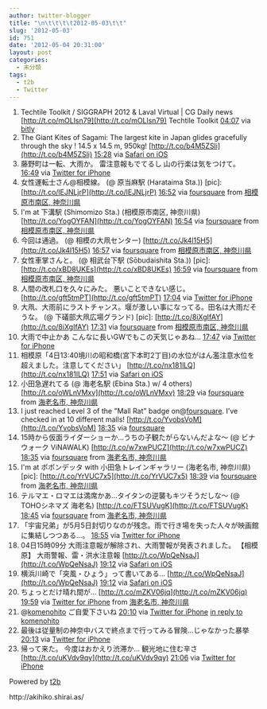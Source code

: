 ```yaml
---
author: twitter-blogger
title: "\n\t\t\t\t2012-05-03\t\t"
slug: '2012-05-03'
id: 751
date: '2012-05-04 20:31:00'
layout: post
categories:
  - 未分類
tags:
  - t2b
  - Twitter
---
```


<div xmlns:georss="http://www.georss.org/georss">

1.  <span><span>Techtile Toolkit / SIGGRAPH 2012 & Laval Virtual | CG Daily news [http://t.co/mOLlsn79](http://t.co/mOLlsn79) Techtile Toolkit</span> <span>[<span>04:07</span>](http://twitter.com/o_ob/status/198066222187819009) <span>via [bitly](http://bit.ly)</span></span></span>
2.  <span><span>The Giant Kites of Sagami: The largest kite in Japan glides gracefully through the sky ! 14.5 x 14.5 m, 950kg! [http://t.co/b4M5ZSli](http://t.co/b4M5ZSli)</span> <span>[<span>15:28</span>](http://twitter.com/o_ob/status/198237558340194304) <span>via [Safari on iOS](http://www.apple.com)</span></span></span>
3.  <span><span>藤野町は一転、大雨か。 雷注意報もでてるし 山の行楽は気をつけて。</span> <span>[<span>16:49</span>](http://twitter.com/o_ob/status/198258085867958272) <span>via [Twitter for iPhone](http://twitter.com/#!/download/iphone)</span></span></span>
4.  <span><span>女性運転士さん@相模線。 (@ 原当麻駅 (Harataima Sta.)) [pic]: [http://t.co/lEJNLjrP](http://t.co/lEJNLjrP)</span> <span>[<span>16:52</span>](http://twitter.com/o_ob/status/198258703160455169) <span>via [foursquare](http://foursquare.com)</span> from [相模原市南区, 神奈川県<span></span>](http://maps.google.com/maps?q=35.52910047,139.37524080)</span></span>
5.  <span><span>I'm at 下溝駅 (Shimomizo Sta.) (相模原市南区, 神奈川県) [http://t.co/YogOYFAN](http://t.co/YogOYFAN)</span> <span>[<span>16:54</span>](http://twitter.com/o_ob/status/198259389386334208) <span>via [foursquare](http://foursquare.com)</span> from [相模原市南区, 神奈川県<span></span>](http://maps.google.com/maps?q=35.51819427,139.38048720)</span></span>
6.  <span><span>今回は通過。 (@ 相模の大凧センター) [http://t.co/Jk4l15H5](http://t.co/Jk4l15H5)</span> <span>[<span>16:57</span>](http://twitter.com/o_ob/status/198260002295787520) <span>via [foursquare](http://foursquare.com)</span> from [相模原市南区, 神奈川県<span></span>](http://maps.google.com/maps?q=35.49967411,139.38542971)</span></span>
7.  <span><span>女性車掌さんと。 (@ 相武台下駅 (Sōbudaishita Sta.)) [pic]: [http://t.co/xBD8UKEs](http://t.co/xBD8UKEs)</span> <span>[<span>16:59</span>](http://twitter.com/o_ob/status/198260654740750338) <span>via [foursquare](http://foursquare.com)</span> from [相模原市南区, 神奈川県<span></span>](http://maps.google.com/maps?q=35.49341625,139.38644171)</span></span>
8.  <span><span>人間の改札口を久々にみた。 悪いことできない感じ。 [http://t.co/gft5tmPT](http://t.co/gft5tmPT)</span> <span>[<span>17:04</span>](http://twitter.com/o_ob/status/198261889862610944) <span>via [Twitter for iPhone](http://twitter.com/#!/download/iphone)</span></span></span>
9.  <span><span>大凧、大雨前にラストチャンス。堰が激しい事になってる。田名は大雨だそうな。 (@ 下礒部大凧広場グランド) [pic]: [http://t.co/8iXgIfAY](http://t.co/8iXgIfAY)</span> <span>[<span>17:31</span>](http://twitter.com/o_ob/status/198268633569431552) <span>via [foursquare](http://foursquare.com)</span> from [相模原市南区, 神奈川県<span></span>](http://maps.google.com/maps?q=35.50122998,139.37815950)</span></span>
10.  <span><span>大雨で中止かあ こんなに長いGWでもこの天気じゃあね...</span> <span>[<span>17:47</span>](http://twitter.com/o_ob/status/198272539917688832) <span>via [Twitter for iPhone](http://twitter.com/#!/download/iphone)</span></span></span>
11.  <span><span>相模原「4日13:40境川の昭和橋(宮下本町2丁目)の水位がはん濫注意水位を超えました。注意してください」 [http://t.co/nx181lLQ](http://t.co/nx181lLQ)</span> <span>[<span>17:51</span>](http://twitter.com/o_ob/status/198273594135031809) <span>via [Safari on iOS](http://www.apple.com)</span></span></span>
12.  <span><span>小田急遅れてる (@ 海老名駅 (Ebina Sta.) w/ 4 others) [http://t.co/oWLnVMxv](http://t.co/oWLnVMxv)</span> <span>[<span>18:29</span>](http://twitter.com/o_ob/status/198283105700818945) <span>via [foursquare](http://foursquare.com)</span> from [海老名市, 神奈川県<span></span>](http://maps.google.com/maps?q=35.45269104,139.39089417)</span></span>
13.  <span><span>I just reached Level 3 of the "Mall Rat" badge on@[foursquare](http://twitter.com/foursquare "foursquare"). I’ve checked in at 10 different malls! [http://t.co/YvobsVoM](http://t.co/YvobsVoM)</span> <span>[<span>18:35</span>](http://twitter.com/o_ob/status/198284753248600065) <span>via [foursquare](http://foursquare.com)</span></span></span>
14.  <span><span>15時から仮面ライダーショーか...うちの子観たがらないんだよな〜 (@ ビナウォーク ViNAWALK) [http://t.co/w7xwPUCZ](http://t.co/w7xwPUCZ)</span> <span>[<span>18:35</span>](http://twitter.com/o_ob/status/198284753722544128) <span>via [foursquare](http://foursquare.com)</span> from [海老名市, 神奈川県<span></span>](http://maps.google.com/maps?q=35.45200061,139.39345837)</span></span>
15.  <span><span>I'm at ポポンデッタ with 小田急トレインギャラリー (海老名市, 神奈川県) [pic]: [http://t.co/YrVUC7x5](http://t.co/YrVUC7x5)</span> <span>[<span>18:39</span>](http://twitter.com/o_ob/status/198285632555069443) <span>via [foursquare](http://foursquare.com)</span> from [海老名市, 神奈川県<span></span>](http://maps.google.com/maps?q=35.45255121,139.39548075)</span></span>
16.  <span><span>テルマエ・ロマエは満席かあ...タイタンの逆襲もキツそうだしな〜 (@ TOHOシネマズ 海老名) [http://t.co/FTSUVugK](http://t.co/FTSUVugK)</span> <span>[<span>18:45</span>](http://twitter.com/o_ob/status/198287234510766080) <span>via [foursquare](http://foursquare.com)</span> from [海老名市, 神奈川県<span></span>](http://maps.google.com/maps?q=35.45237881,139.39484366)</span></span>
17.  <span><span>「宇宙兄弟」が5月5日封切りなのが残念。雨で行き場を失った人々が映画館に集結しつつある...。</span> <span>[<span>18:55</span>](http://twitter.com/o_ob/status/198289697020198912) <span>via [Twitter for iPhone](http://twitter.com/#!/download/iphone)</span></span></span>
18.  <span><span>04日15時09分 大雨注意報が解除され、大雨警報が発表されました。 【相模原】 大雨警報、雷・洪水注意報 [http://t.co/WpQeNsaJ](http://t.co/WpQeNsaJ)</span> <span>[<span>19:12</span>](http://twitter.com/o_ob/status/198293891601010689) <span>via [Safari on iOS](http://www.apple.com)</span></span></span>
19.  <span><span>横浜川崎で「突風・ひょう」って書いてある... [http://t.co/WpQeNsaJ](http://t.co/WpQeNsaJ)</span> <span>[<span>19:12</span>](http://twitter.com/o_ob/status/198294087198191617) <span>via [Safari on iOS](http://www.apple.com)</span></span></span>
20.  <span><span>ちょっとだけ晴れ間が... [http://t.co/mZKV06jq](http://t.co/mZKV06jq)</span> <span>[<span>19:59</span>](http://twitter.com/o_ob/status/198305748961341440) <span>via [Twitter for iPhone](http://twitter.com/#!/download/iphone)</span> from [海老名市, 神奈川県<span></span>](http://maps.google.com/maps?q=35.45223244,139.39442631)</span></span>
21.  <span><span>@[komenohito](http://twitter.com/komenohito "komenohito") ご自愛下さいね</span> <span>[<span>20:10</span>](http://twitter.com/o_ob/status/198308624316104704) <span>via [Twitter for iPhone](http://twitter.com/#!/download/iphone)</span> [in reply to komenohito](http://twitter.com/komenohito/status/198307583059165184)</span></span>
22.  <span><span>最後は従量制の神奈中バスで終点まで行ってみる冒険...じゃなかった暴挙</span> <span>[<span>20:13</span>](http://twitter.com/o_ob/status/198309332021026816) <span>via [Twitter for iPhone](http://twitter.com/#!/download/iphone)</span></span></span>
23.  <span><span>帰って来た。 今度はおかえり渋滞か... 観光地に住む辛さ [http://t.co/uKVdv9qy](http://t.co/uKVdv9qy)</span> <span>[<span>21:06</span>](http://twitter.com/o_ob/status/198322787029495808) <span>via [Twitter for iPhone](http://twitter.com/#!/download/iphone)</span></span></span>

</div>

Powered by [t2b](http://t2b.utilz.jp/)

<div>http://akihiko.shirai.as/</div>